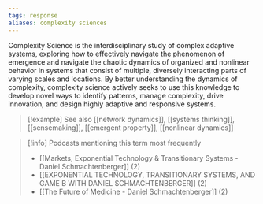 ```yaml
---
tags: response
aliases: complexity sciences
---
```


Complexity Science is the interdisciplinary study of complex adaptive systems, exploring how to effectively navigate the phenomenon of emergence and navigate the chaotic dynamics of organized and nonlinear behavior in systems that consist of multiple, diversely interacting parts of varying scales and locations. By better understanding the dynamics of complexity, complexity science actively seeks to use this knowledge to develop novel ways to identify patterns, manage complexity, drive innovation, and design highly adaptive and responsive systems.

> [!example] See also
> [[network dynamics]], [[systems thinking]], [[sensemaking]], [[emergent property]], [[nonlinear dynamics]]

> [!info] Podcasts mentioning this term most frequently
> * [[Markets, Exponential Technology & Transitionary Systems - Daniel Schmachtenberger]] (2)
> * [[EXPONENTIAL TECHNOLOGY, TRANSITIONARY SYSTEMS, AND GAME B WITH DANIEL SCHMACHTENBERGER]] (2)
> * [[The Future of Medicine - Daniel Schmachtenberger]] (2)